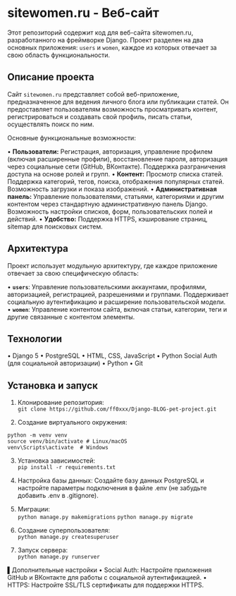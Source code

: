 # sitewomen.ru - Веб-сайт

Этот репозиторий содержит код для веб-сайта sitewomen.ru, разработанного на фреймворке Django. Проект разделен на два основных приложения: `users` и `women`, каждое из которых отвечает за свою область функциональности.

## Описание проекта

Сайт `sitewomen.ru` представляет собой веб-приложение, предназначенное для ведения личного блога или публикации статей. Он предоставляет пользователям возможность просматривать контент, регистрироваться и создавать свой профиль, писать статьи, осуществлять поиск по ним.

Основные функциональные возможности:

•   **Пользователи:** Регистрация, авторизация, управление профилем (включая расширенные профили), восстановление пароля, авторизация через социальные сети (GitHub, ВКонтакте). Поддержка разграничения доступа на основе ролей и групп.
•   **Контент:** Просмотр списка статей. Поддержка категорий, тегов, поиска, отображения популярных статей. Возможность загрузки и показа изображений.
•   **Административная панель:** Управление пользователями, статьями, категориями и другим контентом через стандартную административную панель Django. Возможность настройки списков, форм, пользовательских полей и действий.
•   **Удобство:** Поддержка HTTPS, кэширование страниц, sitemap для поисковых систем.

## Архитектура

Проект использует модульную архитектуру, где каждое приложение отвечает за свою специфическую область:

•   **`users`**: Управление пользовательскими аккаунтами, профилями, авторизацией, регистрацией, разрешениями и группами. Поддерживает социальную аутентификацию и расширение пользовательской модели.
•   **`women`**: Управление контентом сайта, включая статьи, категории, теги и другие связанные с контентом элементы.

## Технологии

•   Django 5
•   PostgreSQL
•   HTML, CSS, JavaScript
•   Python Social Auth (для социальной авторизации)
•   Python
•   Git


## Установка и запуск

1. Клонирование репозитория:  
```git clone https://github.com/ff0xxx/Django-BLOG-pet-project.git```

2. Создание виртуального окружения:  
  ```
  python -m venv venv
  source venv/bin/activate # Linux/macOS
  venv\Scripts\activate  # Windows
  ```

3. Установка зависимостей:  
```pip install -r requirements.txt```
  

4. Настройка базы данных:
   Создайте базу данных PostgreSQL и настройте параметры подключения в файле .env (не забудьте добавить .env в .gitignore).

5. Миграции:  
```python manage.py makemigrations```
```python manage.py migrate```
  

6. Создание суперпользователя:  
```python manage.py createsuperuser```
  

7. Запуск сервера:  
```python manage.py runserver```


▌Дополнительные настройки
•  Social Auth: Настройте приложения GitHub и ВКонтакте для работы с социальной аутентификацией.
•  HTTPS: Настройте SSL/TLS сертификаты для поддержки HTTPS.